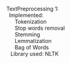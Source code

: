 TextPreprocessing 1: <br/>
&ensp;Implemented: <br/>
&ensp; &ensp; Tokenization <br/>
&ensp; &ensp; Stop words removal <br/>
&ensp; &ensp; Stemming <br/>
&ensp; &ensp; Lemmatization <br/>
&ensp; &ensp; Bag of Words <br/>
&ensp; Library used: NLTK <br/>
